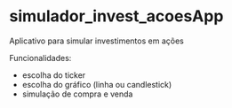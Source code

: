 # simulador_invest_acoesApp

Aplicativo para simular investimentos em ações

Funcionalidades:
* escolha do ticker
* escolha do gráfico (linha ou candlestick)
* simulação de compra e venda
